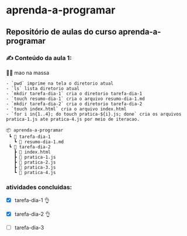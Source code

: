 # aprenda-a-programar

## Repositório de aulas do curso **aprenda-a-programar**

### :writing_hand: Conteúdo da aula 1:

:technologist: mao na massa

```
- `pwd` imprime na tela o diretorio atual
- `ls` lista diretorio atual
- `mkdir tarefa-dia-1` cria o diretorio tarefa-dia-1
- `touch resumo-dia-1` cria o arquivo resumo-dia-1.md
- `mkdir tarefa-dia-2` cria o diretorio tarefa-dia-2
- `touch index.html` cria o arquivo index.html
- `for i in{1..4}; do touch pratica-${i}.js; done` cria os arquivos pratica-1.js ate pratica-4.js por meio de iteracao.

📦 aprenda-a-programar
 ┗ 📂 tarefa-dia-1
   ┗ 📜 resumo-dia-1.md
 ┗ 📂 tarefa-dia-2
   ┣ 📜 index.html
   ┣ 📜 pratica-1.js
   ┣ 📜 pratica-2.js
   ┣ 📜 pratica-3.js
   ┗ 📜 pratica-4.js
```
### atividades concluidas:

- [x]  tarefa-dia-1 :ok_hand:
- [x]  tarefa-dia-2 :ok_hand:
- [ ]  tarefa-dia-3


